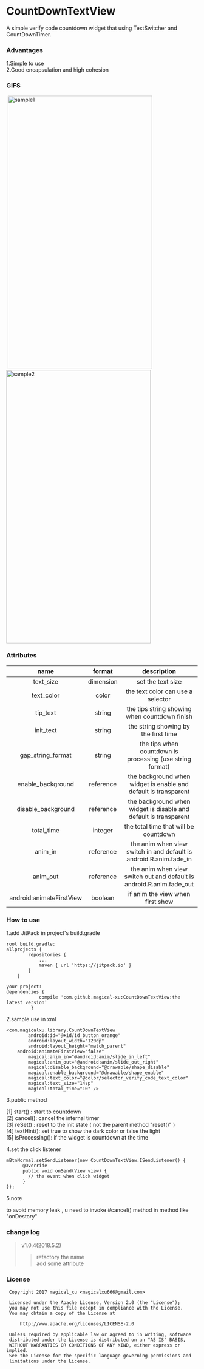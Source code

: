 # CountDownTextView
A simple verify code countdown widget that using TextSwitcher and CountDownTimer.  

### Advantages  
1.Simple to use  
2.Good encapsulation and high cohesion  

### GIFS   
 <img src="https://github.com/magical-xu/CountDownTextView/raw/master/screenshot/CountDownTextView.gif" width="380" height="720" alt="sample1"/> 
 <img src="https://github.com/magical-xu/CountDownTextView/raw/master/screenshot/sample.gif" width="380" height="720" alt="sample2"/>

### Attributes  
  
|name|format|description|
|:---:|:---:|:---:|
| text_size | dimension |set the text size
| text_color | color |the text color can use a selector
| tip_text | string |the tips string showing when countdown finish
| init_text | string |the string showing by the first time
| gap_string_format | string |the tips when countdown is processing (use string format)
| enable_background | reference |the background when widget is enable and default is transparent
| disable_background | reference |the background when widget is disable and default is transparent 
| total_time | integer |the total time that will be countdown
| anim_in | reference |the anim when view switch in and default is android.R.anim.fade_in
| anim_out | reference |the anim when view switch out and default is android.R.anim.fade_out
| android:animateFirstView | boolean |if anim the view when first show      

### How to use    

1.add JitPack in project's build.gradle   
```
root build.gradle:  
allprojects {
		repositories {
			...
			maven { url 'https://jitpack.io' }
		}
	}  
  
your project:  
dependencies {
	        compile 'com.github.magical-xu:CountDownTextView:the latest version'
	     }
```

2.sample use in xml

```
<com.magicalxu.library.CountDownTextView
        android:id="@+id/id_button_orange"
        android:layout_width="120dp"
        android:layout_height="match_parent"
	android:animateFirstView="false"
        magical:anim_in="@android:anim/slide_in_left"
        magical:anim_out="@android:anim/slide_out_right"
        magical:disable_background="@drawable/shape_disable"
        magical:enable_background="@drawable/shape_enable"
        magical:text_color="@color/selector_verify_code_text_color"
        magical:text_size="14sp"
        magical:total_time="10" />
```
    
3.public method 

[1] start() : start to countdown  
[2] cancel(): cancel the internal timer    
[3] reSet() : reset to the init state ( not the parent method "reset()" )  
[4] textHint(): set true to show the dark color or false the light  
[5] isProcessing(): if the widget is countdown at the time       

4.set the click listener  
```
mBtnNormal.setSendListener(new CountDownTextView.ISendListener() {
      @Override
      public void onSend(View view) {
        // the event when click widget  
      }
});
```        
5.note  

to avoid memory leak , u need to invoke #cancel() method in method like "onDestory"   

### change log  

> v1.0.4(2018.5.2)  
>>refactory the name      
>>add some attribute     

### License  

```  
 Copyright 2017 magical_xu <magicalxu666@gmail.com>
 
 Licensed under the Apache License, Version 2.0 (the "License");
 you may not use this file except in compliance with the License.
 You may obtain a copy of the License at
 
     http://www.apache.org/licenses/LICENSE-2.0
 
 Unless required by applicable law or agreed to in writing, software
 distributed under the License is distributed on an "AS IS" BASIS,
 WITHOUT WARRANTIES OR CONDITIONS OF ANY KIND, either express or implied.
 See the License for the specific language governing permissions and
 limitations under the License.  
 ```  
      
